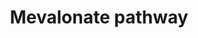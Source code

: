 ---
annotations:
- id: PW:0000248
  parent: classic metabolic pathway
  type: Pathway Ontology
  value: isoprenoid metabolic pathway
authors:
- Jacobwindsor
- Khanspers
- Mkutmon
- Egonw
- Wpblocked
- AlexanderPico
- MaintBot
description: The mevalonate pathway, also known as the isoprenoid pathway or HMG-CoA
  reductase pathway is an essential metabolic pathway present in eukaryotes, archaea,
  and some bacteria. The pathway produces two five-carbon building blocks called isopentenyl
  pyrophosphate (IPP) and dimethylallyl pyrophosphate (DMAPP), which are used to make
  isoprenoids, a diverse class of over 30,000 biomolecules such as cholesterol, vitamin
  K, coenzyme Q10, and all steroid hormones. (Wikipedia)
last-edited: 2019-10-20
organisms:
- Homo sapiens
redirect_from:
- /index.php/Pathway:WP3963
- /instance/WP3963
- /instance/WP3963_rr107557
revision: r107557
schema-jsonld:
- '@context': https://schema.org/
  '@id': https://wikipathways.github.io/pathways/WP3963.html
  '@type': Dataset
  creator:
    '@type': Organization
    name: WikiPathways
  description: The mevalonate pathway, also known as the isoprenoid pathway or HMG-CoA
    reductase pathway is an essential metabolic pathway present in eukaryotes, archaea,
    and some bacteria. The pathway produces two five-carbon building blocks called
    isopentenyl pyrophosphate (IPP) and dimethylallyl pyrophosphate (DMAPP), which
    are used to make isoprenoids, a diverse class of over 30,000 biomolecules such
    as cholesterol, vitamin K, coenzyme Q10, and all steroid hormones. (Wikipedia)
  keywords:
  - (R)-5-diphosphomevalonate
  - (R)-5-phosphomevalonate
  - ACAT2
  - Acetoacetyl-CoA
  - Acetyl-CoA
  - Cholesterol
  - Dimethylallyl diphosphate
  - Dolichol
  - FDPS
  - Geranyl diphosphate
  - HMG-CoA
  - HMGCR
  - HMGCS1
  - MVD
  - MVK
  - PMVK
  - Ubiquinone
  - mevalonate
  license: CC0
  name: Mevalonate pathway
seo: CreativeWork
title: Mevalonate pathway
wpid: WP3963
---
